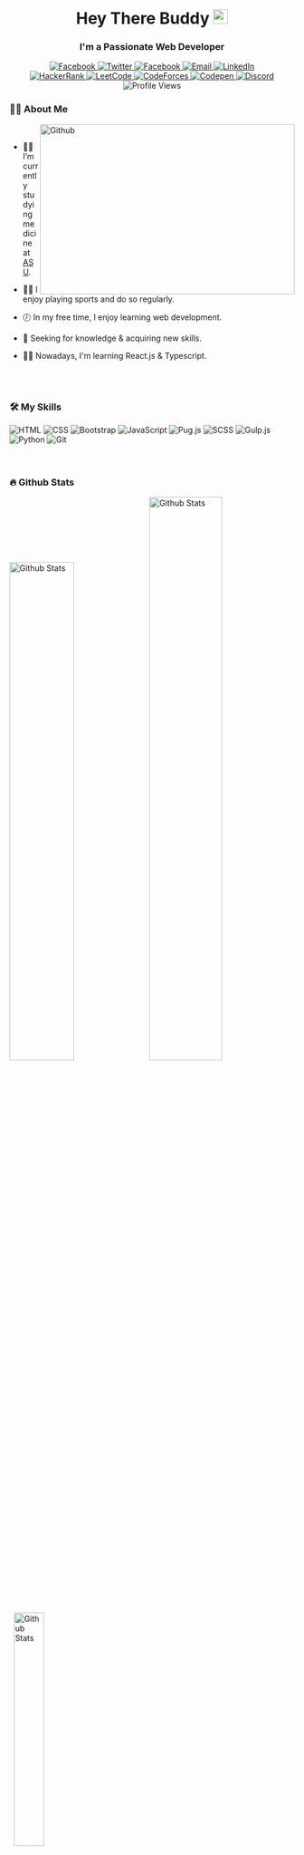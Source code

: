<h1 align="center">Hey There Buddy <img src="https://media.giphy.com/media/hvRJCLFzcasrR4ia7z/giphy.gif" width="26" /></h1>
<h3 align="center">I'm a Passionate Web Developer</h3>

<div align="center">
  <a href="https://facebook.com/philopater.hany.3/">
    <img src="https://img.shields.io/badge/Facebook-1877f2?logo=facebook&logoColor=white&style=for-the-badge" alt="Facebook" />
  </a>
  <a href="https://twitter.com/PhilopaterHany4/">
    <img src="https://img.shields.io/badge/Twitter-1da1f2?logo=twitter&logoColor=white&style=for-the-badge" alt="Twitter" />
  </a>
  <a href="https://www.instagram.com/philo_1228/">
    <img src="https://img.shields.io/badge/Instagram-833ab4?logo=instagram&logoColor=white&style=for-the-badge" alt="Facebook" />
  </a>
  <a href="mailto:philopaterdev@gmail.com">
    <img src="https://img.shields.io/badge/Email-b23121?logo=gmail&logoColor=white&style=for-the-badge" alt="Email" />
  </a>
  <a href="https://www.linkedin.com/in/phth/">
    <img src="https://img.shields.io/badge/LinkedIn-0a66c2?logo=linkedin&logoColor=white&style=for-the-badge" alt="LinkedIn" />
  </a>
</div>
<div align="center">
  <a href="https://www.hackerrank.com/Philopater_Hany">
    <img src="https://img.shields.io/badge/Hackerrank-2ec866?logo=hackerrank&logoColor=white&style=for-the-badge" alt="HackerRank" />
  </a>
  <a href="https://leetcode.com/Philo1211/">
    <img src="https://img.shields.io/badge/Leetcode-f09a1a?logo=leetcode&logoColor=white&style=for-the-badge" alt="LeetCode" />
  </a>
  <a href="https://codeforces.com/profile/Philopater_Hany">
    <img src="https://img.shields.io/badge/Codeforces-b51c24?logo=codeforces&logoColor=white&style=for-the-badge" alt="CodeForces" />
  </a>
  <a href="https://codepen.io/Rafay12/">
    <img src="https://img.shields.io/badge/Codepen-09347a?logo=codepen&logoColor=white&style=for-the-badge" alt="Codepen" />
  </a>
  <a href="https://discord.com/#8178/">
    <img src="https://img.shields.io/badge/Discord-d20962?logo=discord&logoColor=white&style=for-the-badge" alt="Discord" />
  </a>
</div>
<div align="center">
  <picture><img src="https://komarev.com/ghpvc/?username=philopaterhany&color=673ab7&style=for-the-badge" alt="Profile Views" /></picture>
<!--   <a href="https://">
    <img src="https://img.shields.io/badge/Portfolio-555555?logo=About.me&logoColor=white&style=for-the-badge" alt="Portfolio" />
  </a> -->
</div>

### :man_technologist: About Me

<picture>
  <img width="450" height="300" align="right" alt="Github" src="https://github.githubassets.com/images/modules/profile/profile-first-issue-dark.svg" /></picture>&nbsp;

- :man_health_worker: I’m currently studying medicine at [ASU](https://www.asu.edu.eg/).

- :running_man: I enjoy playing sports and do so regularly.

- :clock7: In my free time, I enjoy learning web development.

- :telescope: Seeking for knowledge & acquiring new skills.

- :man_teacher: Nowadays, I'm learning React.js & Typescript.

<br />
<br />

### :hammer_and_wrench: My Skills

<div>
    <picture><img src="https://img.shields.io/badge/-Html-333?logo=html5&style=for-the-badge" alt="HTML" /></picture>
    <picture><img src="https://img.shields.io/badge/-Css-333?logo=css3&style=for-the-badge&logoColor=blue" alt="CSS" /></picture>
    <picture><img src="https://img.shields.io/badge/-Bootstrap-333?logo=bootstrap&style=for-the-badge" alt="Bootstrap" /></picture>
    <picture><img src="https://img.shields.io/badge/-Javascript%20+%20ES6-333?logo=javascript&style=for-the-badge" alt="JavaScript" /></picture>
    <!-- <picture><img src="https://img.shields.io/badge/-TypeScript-333?logo=typescript&style=for-the-badge" alt="TypeScript" /></picture> -->
    <!-- <picture><img src="https://img.shields.io/badge/-React-333?logo=react&style=for-the-badge" alt="React.js" /></picture> -->
    <picture><img src="https://img.shields.io/badge/-Pug.js-333?logo=pug&style=for-the-badge" alt="Pug.js"  /></picture>
    <picture><img src="https://img.shields.io/badge/-SCSS-333?logo=sass&style=for-the-badge" alt="SCSS" /></picture>
    <picture><img src="https://img.shields.io/badge/-Gulp.js-333?logo=gulp&style=for-the-badge" alt="Gulp.js" /></picture>
    <picture><img src="https://img.shields.io/badge/-Python-333?logo=python&style=for-the-badge" alt="Python" /></picture>
    <!-- <picture><img src="https://img.shields.io/badge/-PHP-333?logo=php&style=for-the-badge" alt="PHP" /></picture> -->
    <!-- <picture><img src="https://img.shields.io/badge/-C++-333?logo=cplusplus&style=for-the-badge" alt="C++" /></picture> -->
    <picture><img src="https://img.shields.io/badge/-Git-333?logo=git&style=for-the-badge" alt="Git" /></picture>
</div>

<br />
<br />

### :fire: Github Stats

<picture><img alt="Github Stats" src="https://github-readme-stats.vercel.app/api?username=PhilopaterHany&show_icons=true&bg_color=282a36&text_color=b69cd1&hide_border=true&title_color=25b2ff" width="47.5%" /></picture>&nbsp;
<picture><img alt="Github Stats" src="https://streak-stats.demolab.com?user=PhilopaterHany&theme=dracula&hide_border=true" width="50.5%" /></picture>&nbsp;
<picture><img alt="Github Stats" src="http://github-profile-summary-cards.vercel.app/api/cards/stats?username=PhilopaterHany&theme=dracula" width="32.5%" /></picture>
<picture><img alt="Github Stats" src="http://github-profile-summary-cards.vercel.app/api/cards/profile-details?username=PhilopaterHany&theme=dracula" width="67%" /></picture>

<br />
<br />

### :trophy: Trophies

<picture><img  alt="Trophies" src="https://github-profile-trophy.vercel.app/?username=PhilopaterHany&theme=dracula&column=7&margin-w=5&no-frame=true" width="100%" /></picture>
